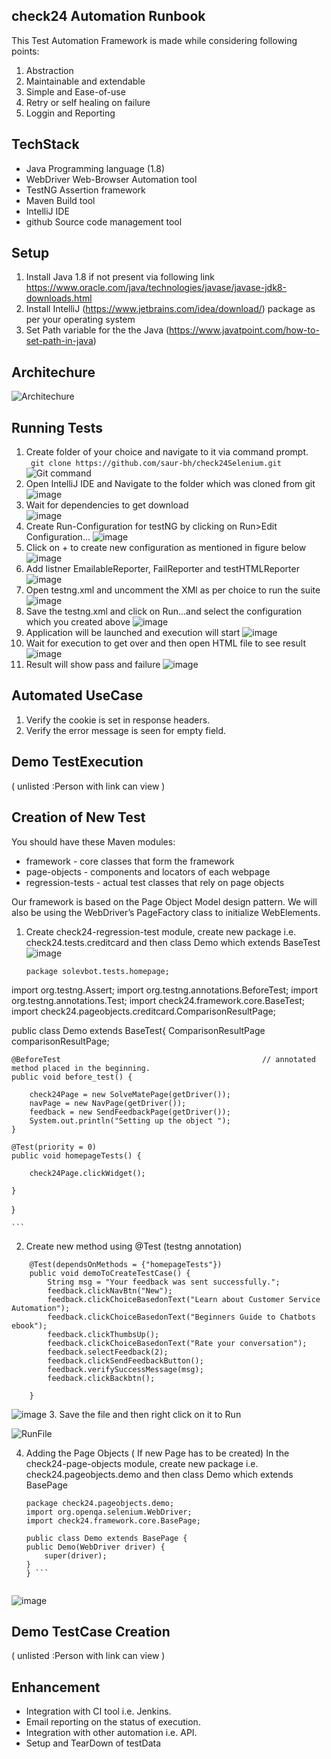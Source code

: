 ## check24 Automation Runbook
This Test Automation Framework is made while considering following points:
1. Abstraction
2. Maintainable and extendable
3. Simple and Ease-of-use
4. Retry or self healing on failure
5. Loggin and Reporting

## TechStack
* Java Programming language (1.8)
* WebDriver Web-Browser Automation tool
* TestNG Assertion framework
* Maven Build tool
* IntelliJ IDE
* github Source code management tool

## Setup
1. Install Java 1.8 if not present via following link https://www.oracle.com/java/technologies/javase/javase-jdk8-downloads.html
2. Install IntelliJ (https://www.jetbrains.com/idea/download/) package as per your operating system
3. Set Path variable for the the Java (https://www.javatpoint.com/how-to-set-path-in-java)

## Architechure
![Architechure](https://user-images.githubusercontent.com/22570719/130225643-1140d161-558a-49d2-9ba4-61238526d4d2.png)

## Running Tests
1. Create folder of your choice and navigate to it via command prompt.</br>
``` git clone https://github.com/saur-bh/check24Selenium.git``` </br>
![Git command](https://user-images.githubusercontent.com/22570719/130228832-d9d0d1cf-e5c8-486b-aa15-657db62da7f6.png)
2. Open IntelliJ IDE and Navigate to the folder which was cloned from git</br>
![image](https://user-images.githubusercontent.com/22570719/130230210-8370134f-103a-4a46-a8fd-be5cd751b719.png)
3. Wait for dependencies to get download</br>
![image](https://user-images.githubusercontent.com/22570719/130235432-81faa416-8232-40ee-80be-a6b0167460ed.png)
4. Create Run-Configuration for testNG by clicking on Run>Edit Configuration...
![image](https://user-images.githubusercontent.com/22570719/130237002-0de9ac80-8247-4923-8d4f-6411e173f5a3.png)
5. Click on + to create new configuration as mentioned in figure below
![image](https://user-images.githubusercontent.com/22570719/130237319-cd598b0f-0bdd-471f-b095-197a38214881.png)
6. Add listner EmailableReporter, FailReporter and testHTMLReporter
![image](https://user-images.githubusercontent.com/22570719/130237451-c555ec4c-15b0-46f5-b2eb-ec3e5843351e.png)
7. Open testng.xml and uncomment the XMl as per choice to run the suite
![image](https://user-images.githubusercontent.com/22570719/130237914-525bdb86-972e-48a1-a9ea-a636ae7d7fac.png)
8. Save the testng.xml and click on Run...and select the configuration which you created above
![image](https://user-images.githubusercontent.com/22570719/130238096-9a119f21-d536-49cf-8cb4-47371452fd77.png)
9. Application will be launched and execution will start 
![image](https://user-images.githubusercontent.com/22570719/130238253-51b545ec-a4a0-4eac-bd97-7a63e536fb0d.png)
10. Wait for execution to get over and then open HTML file to see result
![image](https://user-images.githubusercontent.com/22570719/130239543-832015be-fd63-4211-a0c6-29f0c394a3ea.png)
11. Result will show pass and failure
![image](https://user-images.githubusercontent.com/22570719/130239457-78794a43-fa19-4923-9095-7b33e4ca4b55.png)

## Automated UseCase
1. Verify the cookie is set in response headers.
2. Verify the error message is seen for empty field.

## Demo TestExecution
 ( unlisted :Person with link can view )

## Creation of New Test 
 You should have these Maven modules:
 * framework - core classes that form the framework
 * page-objects - components and locators of each webpage
 * regression-tests - actual test classes that rely on page objects
 
 Our framework is based on the Page Object Model design pattern. We will also be using the WebDriver’s PageFactory class to initialize WebElements.


1. Create check24-regression-test module, create new package i.e. check24.tests.creditcard and then class Demo which extends BaseTest</br>
    ![image](https://user-images.githubusercontent.com/22570719/130243151-fce1d91a-6b1b-4055-acf7-5728091973d8.png)</br>
    ```
    package solevbot.tests.homepage;
import org.testng.Assert;
import org.testng.annotations.BeforeTest;
import org.testng.annotations.Test;
import check24.framework.core.BaseTest;
import check24.pageobjects.creditcard.ComparisonResultPage;


public class Demo extends BaseTest{
ComparisonResultPage comparisonResultPage;
   

    @BeforeTest                                             // annotated method placed in the beginning.
    public void before_test() {

        check24Page = new SolveMatePage(getDriver());
        navPage = new NavPage(getDriver());
        feedback = new SendFeedbackPage(getDriver());
        System.out.println("Setting up the object ");
    }

    @Test(priority = 0)
    public void homepageTests() {

        check24Page.clickWidget();

    }
}
  
    ```
    
2. Create new method using @Test (testng annotation) 
```
    @Test(dependsOnMethods = {"homepageTests"})
    public void demoToCreateTestCase() {
        String msg = "Your feedback was sent successfully.";
        feedback.clickNavBtn("New");
        feedback.clickChoiceBasedonText("Learn about Customer Service Automation");
        feedback.clickChoiceBasedonText("Beginners Guide to Chatbots ebook");
        feedback.clickThumbsUp();
        feedback.clickChoiceBasedonText("Rate your conversation");
        feedback.selectFeedback(2);
        feedback.clickSendFeedbackButton();
        feedback.verifySuccessMessage(msg);
        feedback.clickBackbtn();

    }
```
![image](https://user-images.githubusercontent.com/22570719/130244116-33ee9293-a98b-474b-9ec8-4c5ca98fdf4e.png)
3. Save the file and then right click on it to Run

![RunFile](https://user-images.githubusercontent.com/22570719/130244269-f4e067cc-aee4-4bb1-b37f-fc5f098833e1.png)
    
4. Adding the Page Objects ( If new Page has to be created)
    In the check24-page-objects module, create new package i.e. check24.pageobjects.demo and then class Demo which extends BasePage</br>
    ```
    package check24.pageobjects.demo;
    import org.openqa.selenium.WebDriver;
   import check24.framework.core.BasePage;

    public class Demo extends BasePage {
    public Demo(WebDriver driver) {
        super(driver);
    }
   } ```
  
![image](https://user-images.githubusercontent.com/22570719/130242940-92e74362-ec6d-4588-98ce-7cbaa548dbae.png)

## Demo TestCase Creation
( unlisted :Person with link can view )

## Enhancement
  * Integration with CI tool i.e. Jenkins.
  * Email reporting on the status of execution.
  * Integration with other automation i.e. API.
  * Setup and TearDown of testData

